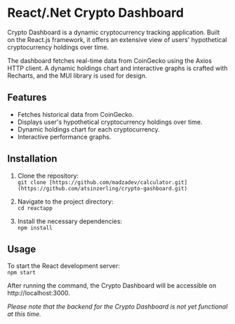# React/.Net Crypto Dashboard

Crypto Dashboard is a dynamic cryptocurrency tracking application. Built on the React.js framework, it offers an extensive view of users' hypothetical cryptocurrency holdings over time.

The dashboard fetches real-time data from CoinGecko using the Axios HTTP client. A dynamic holdings chart and interactive graphs is crafted with Recharts, and the MUI library is used for design.

## Features
- Fetches historical data from CoinGecko.
- Displays user's hypothetical cryptocurrency holdings over time.
- Dynamic holdings chart for each cryptocurrency.
- Interactive performance graphs.

## Installation

1. Clone the repository:<br />
  `git clone [https://github.com/madzadev/calculator.git](https://github.com/atsinzerling/crypto-gashboard.git)` 

3. Navigate to the project directory:<br />
  `cd reactapp`

4. Install the necessary dependencies:<br />
  `npm install`

## Usage
To start the React development server: <br />
  `npm start`

After running the command, the Crypto Dashboard will be accessible on http://localhost:3000.

*Please note that the backend for the Crypto Dashboard is not yet functional at this time.*
